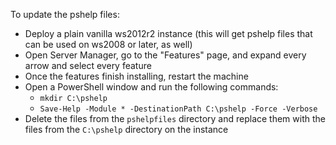 To update the pshelp files:

- Deploy a plain vanilla ws2012r2 instance (this will get pshelp files that 
can be used on ws2008 or later, as well)
- Open Server Manager, go to the "Features" page, and expand every arrow and 
select every feature
- Once the features finish installing, restart the machine
- Open a PowerShell window and run the following commands:
  - `mkdir C:\pshelp`
  - `Save-Help -Module * -DestinationPath C:\pshelp -Force -Verbose`
- Delete the files from the `pshelpfiles` directory and replace them with the 
files from the `C:\pshelp` directory on the instance

